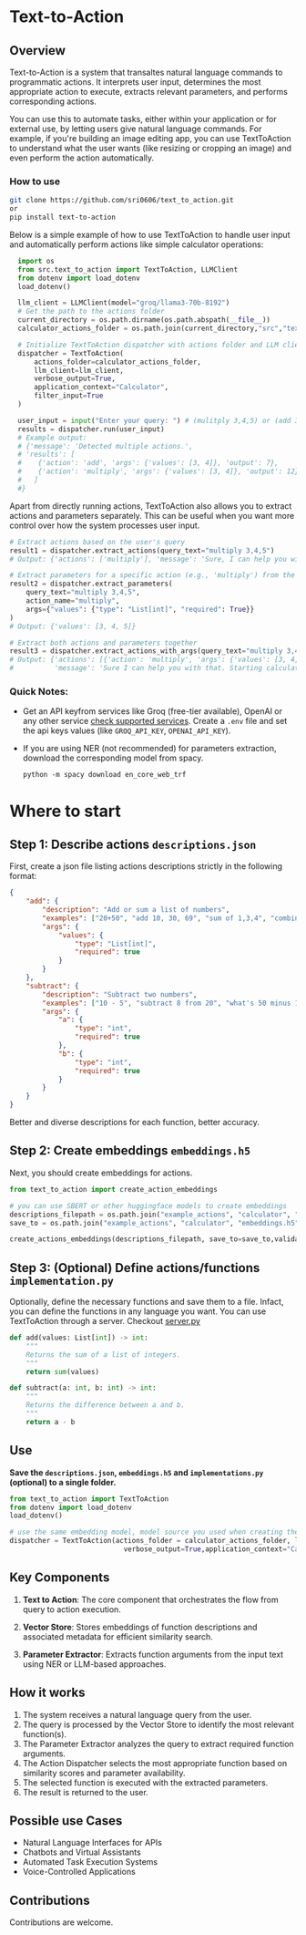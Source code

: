 # Text-to-Action

## Overview

Text-to-Action is a system that transaltes natural language commands to programmatic actions. It interprets user input, determines the most appropriate action to execute, extracts relevant parameters, and performs corresponding actions.

You can use this to automate tasks, either within your application or for external use, by letting users give natural language commands. For example, if you're building an image editing app, you can use TextToAction to understand what the user wants (like resizing or cropping an image) and even perform the action automatically.

### How to use

```bash
git clone https://github.com/sri0606/text_to_action.git
or
pip install text-to-action
```

Below is a simple example of how to use TextToAction to handle user input and automatically perform actions like simple calculator operations:

```python
  import os
  from src.text_to_action import TextToAction, LLMClient
  from dotenv import load_dotenv
  load_dotenv()

  llm_client = LLMClient(model="groq/llama3-70b-8192")
  # Get the path to the actions folder
  current_directory = os.path.dirname(os.path.abspath(__file__))
  calculator_actions_folder = os.path.join(current_directory,"src","text_to_action","example_actions","calculator")

  # Initialize TextToAction dispatcher with actions folder and LLM client
  dispatcher = TextToAction(
      actions_folder=calculator_actions_folder, 
      llm_client=llm_client,
      verbose_output=True, 
      application_context="Calculator", 
      filter_input=True
  )

  user_input = input("Enter your query: ") # (mulitply 3,4,5) or (add 3,4 and multiply 3,4)
  results = dispatcher.run(user_input)
  # Example output:
  # {'message': 'Detected multiple actions.', 
  # 'results': [
  #    {'action': 'add', 'args': {'values': [3, 4]}, 'output': 7}, 
  #    {'action': 'multiply', 'args': {'values': [3, 4]}, 'output': 12}
  #   ]
  #}
```

Apart from directly running actions, TextToAction also allows you to extract actions and parameters separately. This can be useful when you want more control over how the system processes user input.

```python
# Extract actions based on the user's query
result1 = dispatcher.extract_actions(query_text="multiply 3,4,5")
# Output: {'actions': ['multiply'], 'message': 'Sure, I can help you with that.'}

# Extract parameters for a specific action (e.g., 'multiply') from the user's query
result2 = dispatcher.extract_parameters(
    query_text="multiply 3,4,5", 
    action_name="multiply", 
    args={"values": {"type": "List[int]", "required": True}}
)
# Output: {'values': [3, 4, 5]}

# Extract both actions and parameters together
result3 = dispatcher.extract_actions_with_args(query_text="multiply 3,4,5")
# Output: {'actions': [{'action': 'multiply', 'args': {'values': [3, 4, 5]}}], 
#          'message': 'Sure I can help you with that. Starting calculation now.'}

```
### Quick Notes:

- Get an API keyfrom services like Groq (free-tier available), OpenAI or any other service [check supported services](https://docs.litellm.ai/docs/providers). Create a `.env` file and set the api keys values (like `GROQ_API_KEY`, `OPENAI_API_KEY`).

- If you are using NER (not recommended) for parameters extraction, download the corresponding model from spacy.

  ```
  python -m spacy download en_core_web_trf
  ```

# Where to start

## Step 1: Describe actions `descriptions.json`

  First, create a json file listing actions descriptions strictly in the following format:

  ```json
  {
      "add": {
          "description": "Add or sum a list of numbers",
          "examples": ["20+50", "add 10, 30, 69", "sum of 1,3,4", "combine numbers", "find the total"],
          "args": {
              "values": {
                  "type": "List[int]",
                  "required": true
              }
          }
      },
      "subtract": {
          "description": "Subtract two numbers",
          "examples": ["10 - 5", "subtract 8 from 20", "what's 50 minus 15?", "deduct 5 from 10"],
          "args": {
              "a": {
                  "type": "int",
                  "required": true
              },
              "b": {
                  "type": "int",
                  "required": true
              }
          }
      }
  }
```
  Better and diverse descriptions for each function, better accuracy.

## Step 2: Create embeddings `embeddings.h5`

  Next, you should create embeddings for actions.

  ```python
  from text_to_action import create_action_embeddings

  # you can use SBERT or other huggingface models to create embeddings
  descriptions_filepath = os.path.join("example_actions", "calculator", "descriptions.json")
  save_to = os.path.join("example_actions", "calculator", "embeddings.h5")

  create_actions_embeddings(descriptions_filepath, save_to=save_to,validate_data=True)
  ```

## Step 3: (Optional) Define actions/functions `implementation.py`

Optionally, define the necessary functions and save them to a file. Infact, you can define the functions in any language you want. You can use TextToAction through a server. Checkout [server.py](server.py)

  ```python
  def add(values: List[int]) -> int:
      """
      Returns the sum of a list of integers.
      """
      return sum(values)

  def subtract(a: int, b: int) -> int:
      """
      Returns the difference between a and b.
      """
      return a - b
  ```

## Use

**Save the `descriptions.json`, `embeddings.h5` and `implementations.py` (optional) to a single folder.**

```python
from text_to_action import TextToAction
from dotenv import load_dotenv
load_dotenv()

# use the same embedding model, model source you used when creating the actions embeddings
dispatcher = TextToAction(actions_folder = calculator_actions_folder, llm_client=llm_client,
                            verbose_output=True,application_context="Calculator", filter_input=True)

```

## Key Components

1. **Text to Action**: The core component that orchestrates the flow from query to action execution.

2. **Vector Store**: Stores embeddings of function descriptions and associated metadata for efficient similarity search.

3. **Parameter Extractor**: Extracts function arguments from the input text using NER or LLM-based approaches.

## How it works

1. The system receives a natural language query from the user.
2. The query is processed by the Vector Store to identify the most relevant function(s).
3. The Parameter Extractor analyzes the query to extract required function arguments.
4. The Action Dispatcher selects the most appropriate function based on similarity scores and parameter availability.
5. The selected function is executed with the extracted parameters.
6. The result is returned to the user.

## Possible use Cases

- Natural Language Interfaces for APIs
- Chatbots and Virtual Assistants
- Automated Task Execution Systems
- Voice-Controlled Applications

## Contributions

Contributions are welcome.
